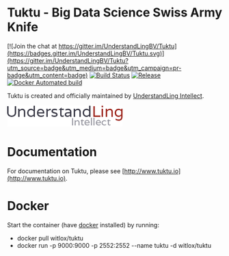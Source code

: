 # Tuktu - Big Data Science Swiss Army Knife

[![Join the chat at https://gitter.im/UnderstandLingBV/Tuktu](https://badges.gitter.im/UnderstandLingBV/Tuktu.svg)](https://gitter.im/UnderstandLingBV/Tuktu?utm_source=badge&utm_medium=badge&utm_campaign=pr-badge&utm_content=badge) [![Build Status](https://travis-ci.org/witlox/Tuktu.svg?branch=master)](https://travis-ci.org/witlox/Tuktu) [![Release](https://img.shields.io/github/release/witlox/Tuktu.svg)](https://github.com/witlox/Tuktu/releases/latest) [![Docker Automated build](https://img.shields.io/docker/automated/witlox/tuktu.svg?maxAge=2592000)](https://hub.docker.com/r/witlox/tuktu)

Tuktu is created and officially maintained by [UnderstandLing Intellect](http://www.understandling.com).

![UnderstandLing Logo](images/ul.png)

# Documentation

For documentation on Tuktu, please see [http://www.tuktu.io](http://www.tuktu.io).

# Docker 
Start the container (have [docker](https://www.docker.com/) installed) by running:
- docker pull witlox/tuktu
- docker run -p 9000:9000 -p 2552:2552 --name tuktu -d witlox/tuktu